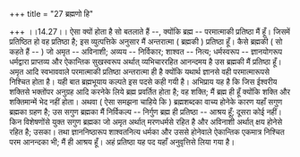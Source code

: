+++
title = "27 ब्रह्मणो हि"

+++
।।14.27।। ऐसा क्यों होता है सो बतलाते हैं --, क्योंकि ब्रह्म --
परमात्माकी प्रतिष्ठा मैं हूँ। जिसमें प्रतिष्ठित हो वह प्रतिष्ठा है; इस
व्युत्पत्तिके अनुसार मैं अन्तरात्मा ( ब्रह्मकी ) प्रतिष्ठा हूँ। कैसे
ब्रह्मकी ( सो कहते हैं -- ) जो अमृत -- अविनाशी; अव्यय -- निर्विकार;
शाश्वत -- नित्य; धर्मस्वरूप -- ज्ञानयोगरूप धर्मद्वारा प्राप्तव्य और
ऐकान्तिक सुखस्वरूप अर्थात् व्यभिचाररहित आनन्दमय है उस ब्रह्मकी मैं
प्रतिष्ठा हूँ। अमृत आदि स्वभाववाले परमात्माकी प्रतिष्ठा अन्तरात्मा ही है
क्योंकि यथार्थ ज्ञानसे वही परमात्मारूपसे निश्चित होता है। यही बात
ब्रह्मभूयाय कल्पते इस पदसे कही गयी है। अभिप्राय यह है कि जिस ईश्वरीय
शक्तिसे भक्तोंपर अनुग्रह आदि करनेके लिये ब्रह्म प्रवर्तित होता है; वह
शक्ति; मैं ब्रह्म ही हूँ क्योंकि शक्ति और शक्तिमान्में भेद नहीं होता।
अथवा ( ऐसा समझना चाहिये कि ) ब्रह्मशब्दका वाच्य होनेके कारण यहाँ सगुण
ब्रह्मका ग्रहण है; उस सगुण ब्रह्मका मैं निर्विकल्प -- निर्गुण ब्रह्म ही
प्रतिष्ठा -- आश्रय हूँ; दूसरा कोई नहीं। किन विशेषणोंसे युक्त सगुण
ब्रह्मका जो अमृत अर्थात् मरणधर्मसे रहित है और अविनाशी अर्थात् क्षय
होनेसे रहित है; उसका। तथा ज्ञाननिष्ठारूप शाश्वतनित्य धर्मका और उससे
होनेवाले ऐकान्तिक एकमात्र निश्चित परम आनन्दका भी; मैं ही आश्रय हूँ। अहं
प्रतिष्ठा यह पद यहाँ अनुवृत्तिसे लिया गया है।
